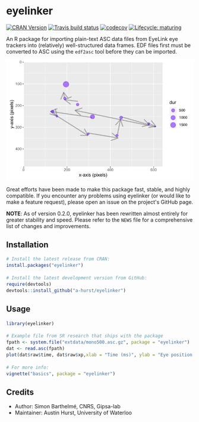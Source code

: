 # eyelinker

[![CRAN Version](http://www.r-pkg.org/badges/version/eyelinker)](https://CRAN.R-project.org/package=eyelinker)
[![Travis build status](https://travis-ci.org/a-hurst/eyelinker.svg?branch=master)](https://travis-ci.org/a-hurst/eyelinker)
[![codecov](https://codecov.io/gh/a-hurst/eyelinker/branch/master/graph/badge.svg)](https://codecov.io/gh/a-hurst/eyelinker)
[![Lifecycle: maturing](https://img.shields.io/badge/lifecycle-maturing-blue.svg)](https://www.tidyverse.org/lifecycle/#maturing)

An R package for importing plain-text ASC data files from EyeLink eye trackers into (relatively) well-structured data frames. EDF files first must be converted to ASC using the `edf2asc` tool before they can be imported.

![Plot of fixations and saccades from ASC](man/figures/ggplot_eye.png)

Great efforts have been made to make this package fast, stable, and highly compatible. If you encounter any problems using eyelinker (or would like to make a feature request), please open an issue on the project's GitHub page.

**NOTE**: As of version 0.2.0, eyelinker has been rewritten almost entirely for greater stability and speed. Please refer to the `NEWS` file for a comprehensive list of changes and improvements.

## Installation

```r
# Install the latest release from CRAN:
install.packages("eyelinker")

# Install the latest development version from GitHub:
require(devtools)
devtools::install_github("a-hurst/eyelinker")
```

## Usage

```r
library(eyelinker)

# Example file from SR research that ships with the package
fpath <- system.file("extdata/mono500.asc.gz", package = "eyelinker")
dat <- read.asc(fpath)
plot(dat$raw$time, dat$raw$xp,xlab = "Time (ms)", ylab = "Eye position along x-axis (px)")

# For more info:
vignette("basics", package = "eyelinker")
```

## Credits

* Author: Simon Barthelmé, CNRS, Gipsa-lab
* Maintainer: Austin Hurst, University of Waterloo
